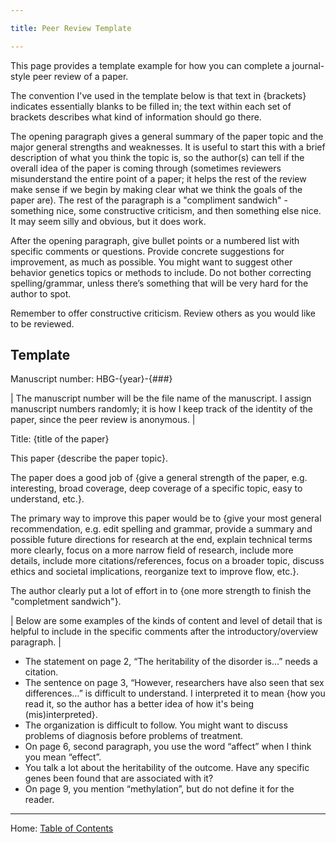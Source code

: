 ```yaml
---

title: Peer Review Template

---
```


This page provides a template example for how you can complete a journal-style peer review of a paper.

The convention I've used in the template below is that text in {brackets} indicates essentially blanks to be filled in; the text within each set of brackets describes what kind of information should go there.

The opening paragraph gives a general summary of the paper topic and the major general strengths and weaknesses. It is useful to start this with a brief description of what you think the topic is, so the author(s) can tell if the overall idea of the paper is coming through (sometimes reviewers misunderstand the entire point of a paper; it helps the rest of the review make sense if we begin by making clear what we think the goals of the paper are). The rest of the paragraph is a "compliment sandwich" - something nice, some constructive criticism, and then something else nice. It may seem silly and obvious, but it does work.

After the opening paragraph, give bullet points or a numbered list with specific comments or questions. Provide concrete suggestions for improvement, as much as possible. You might want to suggest other behavior genetics topics or methods to include. Do not bother correcting spelling/grammar, unless there’s something that will be very hard for the author to spot.

Remember to offer constructive criticism. Review others as you would like to be reviewed.

## Template

Manuscript number: HBG-{year}-{###}

| The manuscript number will be the file name of the manuscript. I assign manuscript numbers randomly; it is how I keep track of the identity of the paper, since the peer review is anonymous. |

Title: {title of the paper}

This paper {describe the paper topic}.

The paper does a good job of {give a general strength of the paper, e.g. interesting, broad coverage, deep coverage of a specific topic, easy to understand, etc.}.

The primary way to improve this paper would be to {give your most general recommendation, e.g. edit spelling and grammar, provide a summary and possible future directions for research at the end, explain technical terms more clearly, focus on a more narrow field of research, include more details, include more citations/references, focus on a broader topic, discuss ethics and societal implications, reorganize text to improve flow, etc.}.

The author clearly put a lot of effort in to {one more strength to finish the "completment sandwich"}. 

| Below are some examples of the kinds of content and level of detail that is helpful to include in the specific comments after the introductory/overview paragraph. |

- The statement on page 2, “The heritability of the disorder is…” needs a citation.
- The sentence on page 3, “However, researchers have also seen that sex differences…” is difficult to understand. I interpreted it to mean {how you read it, so the author has a better idea of how it's being (mis)interpreted}.
- The organization is difficult to follow. You might want to discuss problems of diagnosis before problems of treatment.
- On page 6, second paragraph, you use the word “affect” when I think you mean “effect”.
- You talk a lot about the heritability of the outcome. Have any specific genes been found that are associated with it?
- On page 9, you mention “methylation”, but do not define it for the reader.

------------------------------------------------

Home: [Table of Contents](../README.md)
